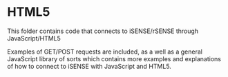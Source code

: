 HTML5
======

This folder contains code that connects to iSENSE/rSENSE through JavaScript/HTML5

Examples of GET/POST requests are included, as a well as a general JavaScript library of sorts which contains more examples and explanations of how to connect to iSENSE with JavaScript and HTML5.
